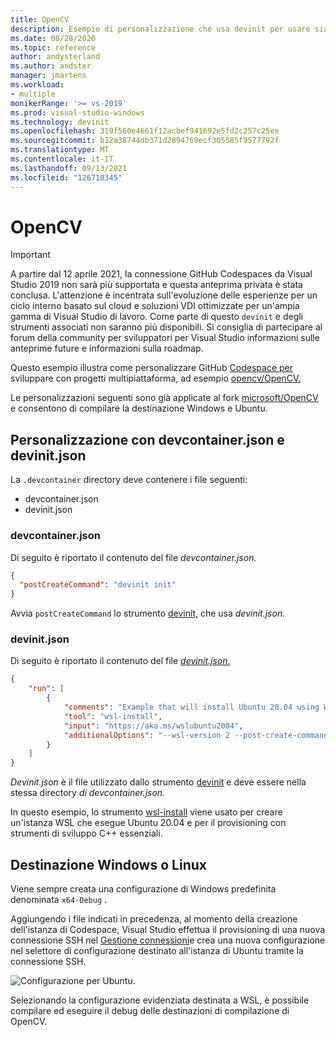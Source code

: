 ```yaml
---
title: OpenCV
description: Esempio di personalizzazione che usa devinit per usare sia Linux che Windows per il repository OpenCV.
ms.date: 08/28/2020
ms.topic: reference
author: andysterland
ms.author: andster
manager: jmartens
ms.workload:
- multiple
monikerRange: '>= vs-2019'
ms.prod: visual-studio-windows
ms.technology: devinit
ms.openlocfilehash: 319f560e4661f12acbef941692e5fd2c257c25ee
ms.sourcegitcommit: b12a38744db371d2894769ecf305585f9577792f
ms.translationtype: MT
ms.contentlocale: it-IT
ms.lasthandoff: 09/13/2021
ms.locfileid: "126710345"
---
```

# <a name="opencv"></a>OpenCV

> [!IMPORTANT]
> A partire dal 12 aprile 2021, la connessione GitHub Codespaces da Visual Studio 2019 non sarà più supportata e questa anteprima privata è stata conclusa. L'attenzione è incentrata sull'evoluzione delle esperienze per un ciclo interno basato sul cloud e soluzioni VDI ottimizzate per un'ampia gamma di Visual Studio di lavoro. Come parte di questo `devinit` e degli strumenti associati non saranno più disponibili. Si consiglia di partecipare al forum della community per sviluppatori per Visual Studio informazioni sulle anteprime future e informazioni sulla roadmap.

Questo esempio illustra come personalizzare GitHub [Codespace per](https://github.com/features/codespaces) sviluppare con progetti multipiattaforma, ad esempio [opencv/OpenCV.](https://github.com/opencv/opencv)

Le personalizzazioni seguenti sono già applicate al fork [microsoft/OpenCV](https://github.com/microsoft/opencv) e consentono di compilare la destinazione Windows e Ubuntu.

## <a name="customization-with-devcontainerjson-and-devinitjson"></a>Personalizzazione con devcontainer.json e devinit.json

La `.devcontainer` directory deve contenere i file seguenti:

* devcontainer.json
* devinit.json

### <a name="devcontainerjson"></a>devcontainer.json

Di seguito è riportato il contenuto del file _devcontainer.json._

```json
{
  "postCreateCommand": "devinit init"
}
```

Avvia `postCreateCommand` lo strumento [devinit,](devinit-and-codespaces.md) che usa _devinit.json._

### <a name="devinitjson"></a>devinit.json

Di seguito è riportato il contenuto del file [_devinit.json._](devinit-json.md)

```json
{
    "run": [
        {
            "comments": "Example that will install Ubuntu 20.04 using WSL2, and configure it with various packages useful for C++ development.",
            "tool": "wsl-install",
            "input": "https://aka.ms/wslubuntu2004",
            "additionalOptions": "--wsl-version 2 --post-create-command 'apt-get update && apt-get install g++ gcc g++-9 gcc-9 cmake gdb ninja-build zip rsync -y'"
        }
    ]
}
```

_Devinit.json_ è il file utilizzato dallo strumento [devinit](devinit-and-codespaces.md) e deve essere nella stessa directory _di devcontainer.json._

In questo esempio, lo strumento [wsl-install](tool-wsl-install.md) viene usato per creare un'istanza WSL che esegue Ubuntu 20.04 e per il provisioning con strumenti di sviluppo C++ essenziali.
## <a name="targeting-windows-or-linux"></a>Destinazione Windows o Linux

Viene sempre creata una configurazione di Windows predefinita denominata `x64-Debug` .

Aggiungendo i file indicati in precedenza, al momento della creazione dell'istanza di Codespace, Visual Studio effettua il provisioning di una nuova connessione SSH nel [Gestione connessioni](/cpp/linux/connect-to-your-remote-linux-computer)e crea una nuova configurazione nel selettore di configurazione destinato all'istanza di Ubuntu tramite la connessione SSH.

![Configurazione per Ubuntu](media/wsl-ssh-linux-configuration.png).

Selezionando la configurazione evidenziata destinata a WSL, è possibile compilare ed eseguire il debug delle destinazioni di compilazione di OpenCV.
